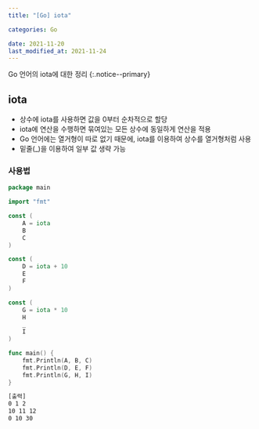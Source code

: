 ```yaml
---
title: "[Go] iota"

categories: Go

date: 2021-11-20
last_modified_at: 2021-11-24
---
```


Go 언어의 iota에 대한 정리
{:.notice--primary}

## iota

- 상수에 iota를 사용하면 값을 0부터 순차적으로 할당
- iota에 연산을 수행하면 묶여있는 모든 상수에 동일하게 연산을 적용
- Go 언어에는 열거형이 따로 없기 때문에, iota를 이용하여 상수를 열거형처럼 사용
- 밑줄(_)을 이용하여 일부 값 생략 가능

### 사용법

``` go
package main

import "fmt"

const (
	A = iota
	B
	C
)

const (
	D = iota + 10
	E
	F
)

const (
	G = iota * 10
	H
	_
	I
)

func main() {
	fmt.Println(A, B, C)
	fmt.Println(D, E, F)
	fmt.Println(G, H, I)
}
```

``` bash
[출력]
0 1 2
10 11 12
0 10 30
```